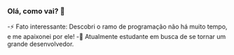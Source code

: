 ### Olá, como vai? 👋
-⚡ Fato interessante: Descobri o ramo de programação não há muito tempo, e me apaixonei por ele!
-🔭 Atualmente estudante em busca de se tornar um grande desenvolvedor.
<!--
**sousadiego11/sousadiego11** is a ✨ _special_ ✨ repository because its `README.md` (this file) appears on your GitHub profile.

Here are some ideas to get you started:

- 🔭 I’m currently working on ...
- 🌱 I’m currently learning ...
- 👯 I’m looking to collaborate on ...
- 🤔 I’m looking for help with ...
- 💬 Ask me about ...
- 📫 How to reach me: ...
- 😄 Pronouns: ...
- ⚡ Fun fact: ...
-->

